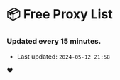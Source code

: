 # :package: Free Proxy List
### Updated every 15 minutes.

- Last updated: `2024-05-12 21:58`

:heart:
